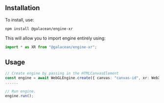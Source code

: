 ## Installation

To install, use:

```sh
npm install @galacean/engine-xr
```

This will allow you to import engine entirely using:

```javascript
import * as XR from "@galacean/engine-xr";
```

## Usage

```typescript
// Create engine by passing in the HTMLCanvasElement
const engine = await WebGLEngine.create({ canvas: "canvas-id", xr: WebXRDevice});
......

// Run engine.
engine.run();
```
